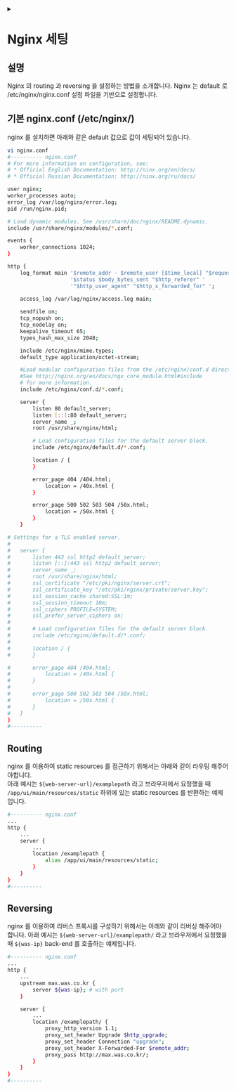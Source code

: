 <link rel="stylesheet" type="text/css" href="/css/header.css">
<link rel="stylesheet" type="text/css" href="/css/bootstrap/5.3.0-alpha1/bootstrap.css">
<div class="sticky-top bg-white pt-1 pb-2" id="header-div-max"></div>
<details id="display-none"><summary></summary>
  <script src="/js/header.js" defer="defer"></script>
  <script src="/js/table/numbering.js" defer="defer"></script>
  <script src="/js/bootstrap/5.3.0-alpha1/bootstrap.bundle.js" defer="defer"></script>
</details>

# Nginx 세팅

## 설명

Nginx 의 routing 과 reversing 을 설정하는 방법을 소개합니다.
Nginx 는 default 로 /etc/nginx/nginx.conf 설정 파일을 기반으로 설정합니다.

## 기본 nginx.conf (/etc/nginx/)

nginx 를 설치하면 아래와 같은 default 값으로 값이 세팅되어 있습니다.

```bash
vi nginx.conf
#---------- nginx.conf
# For more information on configuration, see:
# * Official English Documentation: http://ninx.org/en/docs/
# * Official Russian Documentation: http://ninx.org/ru/docs/

user nginx;
worker_processes auto;
error_log /var/log/nginx/error.log;
pid /run/nginx.pid;

# Load dynamic modules. See /usr/share/doc/nginx/README.dynamic.
include /usr/share/nginx/modules/*.conf;

events {
    worker_connections 1024;
}

http {
    log_format main '$remote_addr - $remote_user [$time_local] "$request" '
                    '$status $body_bytes_sent "$http_referer" '
                    '"$http_user_agent" "$http_x_forwarded_for" ';
    
    access_log /var/log/nginx/access.log main;

    sendfile on;
    tcp_nopush on;
    tcp_nodelay on;
    keepalive_timeout 65;
    types_hash_max_size 2048;

    include /etc/nginx/mime.types;
    default_type application/octet-stream;

    #Load modular configuration files from the /etc/nginx/conf.d directory.
    #See http://nginx.org/en/docs/ngx_core_module.html#include
    # for more information.
    include /etc/nginx/conf.d/*.conf;

    server {
        listen 80 default_server;
        listen [::]:80 default_server;
        server_name _;
        root /usr/share/nginx/html;

        # Load configuration files for the default server block.
        include /etc/nginx/default.d/*.conf;

        location / {
        }

        error_page 404 /404.html;
            location = /40x.html {
        }

        error_page 500 502 503 504 /50x.html;
            location = /50x.html {
        }
    }

# Settings for a TLS enabled server.
# 
#   server {
#       listen 443 ssl http2 default_server;
#       listen [::]:443 ssl http2 default_server;
#       server_name _;
#       root /usr/share/nginx/html;
#       ssl_certificate "/etc/pki/nginx/server.crt";
#       ssl_certificate_key "/etc/pki/nginx/private/server.key";
#       ssl_session_cache shared:SSL:1m;
#       ssl_session_timeout 10m;
#       ssl_ciphers PROFILE=SYSTEM;
#       ssl_prefer_server_ciphers on;
#
#       # Load configuration files for the default server block.
#       include /etc/nginx/default.d/*.conf;
#       
#       location / {
#       }

#       error_page 404 /404.html;
#           location = /40x.html {
#       }
#
#       error_page 500 502 503 504 /50x.html;
#           location = /50x.html {
#       }
#   }   
}
#----------
```

## Routing

nginx 를 이용하여 static resources 를 접근하기 위해서는 아래와 같이 라우팅 해주어야합니다.  
아래 예시는 `${web-server-url}/examplepath` 라고 브라우저에서 요청했을 때 `/app/ui/main/resources/static` 하위에 있는 static resources 를 반환하는 예제 입니다.

```bash
#---------- nginx.conf
...
http {
    ...
    server {
        ...
        location /examplepath {
            alias /app/ui/main/resources/static;
        }
    }
}
#----------
```

## Reversing

nginx 를 이용하여 리버스 프록시를 구성하기 위해서는 아래와 같이 리버싱 해주어야 합니다.
아래 예시는 `${web-server-url}/examplepath/` 라고 브라우저에서 요청했을 때 `${was-ip}` back-end 를 호출하는 예제입니다.

```bash
#---------- nginx.conf
...
http {
    ...
    upstream max.was.co.kr {
        server ${was-ip}; # with port
    }

    server {
        ...
        location /examplepath/ {
            proxy_http_version 1.1;
            proxy_set_header Upgrade $http_upgrade;
            proxy_set_header Connection "upgrade";
            proxy_set_header X-Forwarded-For $remote_addr;
            proxy_pass http://max.was.co.kr/;
        }
    }
}
#----------
```
